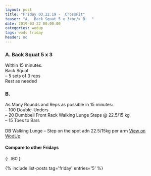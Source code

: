```yaml
---
layout: post
title: "Friday 03.22.19 -  CrossFit"
teaser: "A.  Back Squat 5 x 3<br/> B.  "
date: 2019-03-22 00:00:00
categories: wodup
tags: wods friday
header: no
---
```



<h3>A.  Back Squat 5 x 3</h3>
Within 15 minutes:<br/>
Back Squat<br/>– 5 sets of 3 reps <br/>Rest as needed<br/>
<h3>B.  </h3>
As Many Rounds and Reps as possible in 15 minutes:<br/>– 100 Double-Unders<br/>– 20 Dumbbell Front Rack Walking Lunge Steps @ 22.5/15 kg<br/>– 15 Toes to Bars<br/><br/>DB Walking Lunge – Step on the spot adn 22.5/15kg per arm
<a href="https://www.wodup.com/gyms/asphodel/wods/14503" target="blank">View on WodUp</a>


#### Compare to other Fridays
{: .t60 }

{% include list-posts tag='friday' entries='5' %}